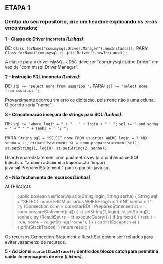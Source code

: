 ## ETAPA 1

### Dentro do seu repositório, crie um Readme explicando os erros encontrados;

**1 - Classe do Driver incorreta ***(Linhas)***:**

DE: `Class.forName("com.mysql.Driver.Manager").newInstance();`
PARA: `Class.forName("com.mysql.cj.jdbc.Driver").newInstance();`

A classe para o driver MySQL JDBC deve ser "com.mysql.cj.jdbc.Driver" em vez de "com.mysql.Driver.Manager".

**2 - Instrução SQL incorreta ***(Linhas)***:**

DE: `sql += "select none from usuarios ";`
PARA: `sql += "select nome from usuarios ";`

Provavelmente ocorreu um erro de digitação, pois none não é uma coluna. O correto seria "nome".

**3 - Concatenação insegura de strings para SQL ***(Linhas)***:**

DE: `sql += "where login = " + " ' " + login + " ' ";`
`sql += " and senha = " + " ' " + senha + " '; ";`

PARA: `String sql = "SELECT nome FROM usuarios WHERE login = ? AND senha = ?";`
`PreparedStatement st = conn.prepareStatement(sql);`
`st.setString(1, login);`
`st.setString(2, senha);`

Usar PreparedStatement com parâmetros evita o problema de SQL Injection.
Tambem adicionei a importação "import java.sql.PreparedStatement;" para o pacote java.sql.

**4 - Não fechamento de recursos ***(Linhas)***:**

ALTERACAO:

>public boolean verificarUsuario(String login, String senha) {
    String sql = "SELECT nome FROM usuarios WHERE login = ? AND senha = ?";
    try (Connection conn = conectarBD();
         PreparedStatement st = conn.prepareStatement(sql)) {
        st.setString(1, login);
        st.setString(2, senha);
        try (ResultSet rs = st.executeQuery()) {
            if (rs.next()) {
                result = true;
                nome = rs.getString("nome");
            }
        }
    } catch (Exception e) {
        e.printStackTrace();
    }
    return result;
}


Os recursos Connection, Statement e ResultSet devem ser fechados para evitar vazamento de recursos.

**5 - Adicionei `e.printStackTrace();` dentro dos blocos catch para permitir a saída de mensagens de erro ***(Linhas)***.**

